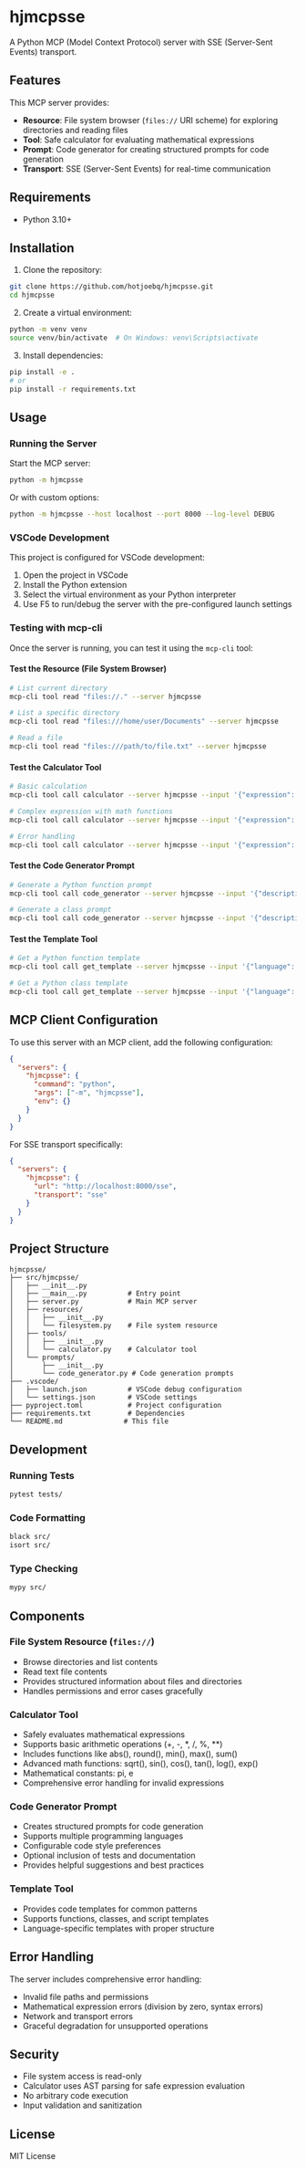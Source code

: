 # hjmcpsse

A Python MCP (Model Context Protocol) server with SSE (Server-Sent Events) transport.

## Features

This MCP server provides:

- **Resource**: File system browser (`files://` URI scheme) for exploring directories and reading files
- **Tool**: Safe calculator for evaluating mathematical expressions
- **Prompt**: Code generator for creating structured prompts for code generation
- **Transport**: SSE (Server-Sent Events) for real-time communication

## Requirements

- Python 3.10+

## Installation

1. Clone the repository:
```bash
git clone https://github.com/hotjoebq/hjmcpsse.git
cd hjmcpsse
```

2. Create a virtual environment:
```bash
python -m venv venv
source venv/bin/activate  # On Windows: venv\Scripts\activate
```

3. Install dependencies:
```bash
pip install -e .
# or
pip install -r requirements.txt
```

## Usage

### Running the Server

Start the MCP server:
```bash
python -m hjmcpsse
```

Or with custom options:
```bash
python -m hjmcpsse --host localhost --port 8000 --log-level DEBUG
```

### VSCode Development

This project is configured for VSCode development:

1. Open the project in VSCode
2. Install the Python extension
3. Select the virtual environment as your Python interpreter
4. Use F5 to run/debug the server with the pre-configured launch settings

### Testing with mcp-cli

Once the server is running, you can test it using the `mcp-cli` tool:

#### Test the Resource (File System Browser)
```bash
# List current directory
mcp-cli tool read "files://." --server hjmcpsse

# List a specific directory
mcp-cli tool read "files:///home/user/Documents" --server hjmcpsse

# Read a file
mcp-cli tool read "files:///path/to/file.txt" --server hjmcpsse
```

#### Test the Calculator Tool
```bash
# Basic calculation
mcp-cli tool call calculator --server hjmcpsse --input '{"expression": "2 + 3 * 4"}'

# Complex expression with math functions
mcp-cli tool call calculator --server hjmcpsse --input '{"expression": "sqrt(16) + sin(pi/2)"}'

# Error handling
mcp-cli tool call calculator --server hjmcpsse --input '{"expression": "1 / 0"}'
```

#### Test the Code Generator Prompt
```bash
# Generate a Python function prompt
mcp-cli tool call code_generator --server hjmcpsse --input '{"description": "a function that sorts a list of numbers", "language": "python", "include_tests": true}'

# Generate a class prompt
mcp-cli tool call code_generator --server hjmcpsse --input '{"description": "a class for managing user accounts", "style": "object-oriented", "include_docs": true}'
```

#### Test the Template Tool
```bash
# Get a Python function template
mcp-cli tool call get_template --server hjmcpsse --input '{"language": "python", "template_type": "function"}'

# Get a Python class template
mcp-cli tool call get_template --server hjmcpsse --input '{"language": "python", "template_type": "class"}'
```

## MCP Client Configuration

To use this server with an MCP client, add the following configuration:

```json
{
  "servers": {
    "hjmcpsse": {
      "command": "python",
      "args": ["-m", "hjmcpsse"],
      "env": {}
    }
  }
}
```

For SSE transport specifically:
```json
{
  "servers": {
    "hjmcpsse": {
      "url": "http://localhost:8000/sse",
      "transport": "sse"
    }
  }
}
```

## Project Structure

```
hjmcpsse/
├── src/hjmcpsse/
│   ├── __init__.py
│   ├── __main__.py          # Entry point
│   ├── server.py            # Main MCP server
│   ├── resources/
│   │   ├── __init__.py
│   │   └── filesystem.py    # File system resource
│   ├── tools/
│   │   ├── __init__.py
│   │   └── calculator.py    # Calculator tool
│   └── prompts/
│       ├── __init__.py
│       └── code_generator.py # Code generation prompts
├── .vscode/
│   ├── launch.json          # VSCode debug configuration
│   └── settings.json        # VSCode settings
├── pyproject.toml           # Project configuration
├── requirements.txt         # Dependencies
└── README.md               # This file
```

## Development

### Running Tests
```bash
pytest tests/
```

### Code Formatting
```bash
black src/
isort src/
```

### Type Checking
```bash
mypy src/
```

## Components

### File System Resource (`files://`)
- Browse directories and list contents
- Read text file contents
- Provides structured information about files and directories
- Handles permissions and error cases gracefully

### Calculator Tool
- Safely evaluates mathematical expressions
- Supports basic arithmetic operations (+, -, *, /, %, **)
- Includes functions like abs(), round(), min(), max(), sum()
- Advanced math functions: sqrt(), sin(), cos(), tan(), log(), exp()
- Mathematical constants: pi, e
- Comprehensive error handling for invalid expressions

### Code Generator Prompt
- Creates structured prompts for code generation
- Supports multiple programming languages
- Configurable code style preferences
- Optional inclusion of tests and documentation
- Provides helpful suggestions and best practices

### Template Tool
- Provides code templates for common patterns
- Supports functions, classes, and script templates
- Language-specific templates with proper structure

## Error Handling

The server includes comprehensive error handling:
- Invalid file paths and permissions
- Mathematical expression errors (division by zero, syntax errors)
- Network and transport errors
- Graceful degradation for unsupported operations

## Security

- File system access is read-only
- Calculator uses AST parsing for safe expression evaluation
- No arbitrary code execution
- Input validation and sanitization

## License

MIT License
